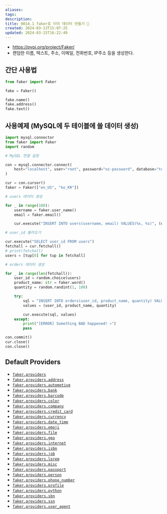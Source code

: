 ```yaml
---
aliases: 
tags: 
description:
title: 0014.1 faker로 더미 데이터 만들기 🐍
created: 2024-03-13T15:07:25
updated: 2024-03-15T16:22:49
---
```

- <https://pypi.org/project/Faker/>
- 랜덤한 이름, 텍스트, 주소, 이메일, 전화번호, IP주소 등을 생성한다.

## 간단 사용법

```python
from faker import Faker

fake = Faker()

fake.name()
fake.address()
fake.text()
```

## 사용예제 (MySQL에 두 테이블에 쓸 데이터 생성)

```python
import mysql.connector
from faker import Faker
import random

# MySQL 연결 설정

con = mysql.connector.connect(
    host="localhost", user="root", password="oz-password", database="testdb"
)

cur = con.cursor()
faker = Faker(["en_US", "ko_KR"])

# users 데이터 생성

for _ in range(100):
    username = faker.user_name()
    email = faker.email()

    cur.execute("INSERT INTO users(username, email) VALUES(%s, %s)", (username, email))

# user_id 불러오기

cur.execute("SELECT user_id FROM users")
fetchall = cur.fetchall()
# print(fetchall)
users = [tup[0] for tup in fetchall]

# orders 데이터 생성

for _ in range(len(fetchall)):
    user_id = random.choice(users)
    product_name: str = faker.word()
    quantity = random.randint(1, 100)

    try:
        sql = "INSERT INTO orders(user_id, product_name, quantity) VALUES (%s, %s, %s)"
        values = (user_id, product_name, quantity)

        cur.execute(sql, values)
    except:
        print("[ERROR] Something BAD happened! 💀")
        pass

con.commit()
cur.close()
con.close()
```

## Default Providers

- [`faker.providers`](https://faker.readthedocs.io/en/stable/providers/baseprovider.html)
- [`faker.providers.address`](https://faker.readthedocs.io/en/stable/providers/faker.providers.address.html)
- [`faker.providers.automotive`](https://faker.readthedocs.io/en/stable/providers/faker.providers.automotive.html)
- [`faker.providers.bank`](https://faker.readthedocs.io/en/stable/providers/faker.providers.bank.html)
- [`faker.providers.barcode`](https://faker.readthedocs.io/en/stable/providers/faker.providers.barcode.html)
- [`faker.providers.color`](https://faker.readthedocs.io/en/stable/providers/faker.providers.color.html)
- [`faker.providers.company`](https://faker.readthedocs.io/en/stable/providers/faker.providers.company.html)
- [`faker.providers.credit_card`](https://faker.readthedocs.io/en/stable/providers/faker.providers.credit_card.html)
- [`faker.providers.currency`](https://faker.readthedocs.io/en/stable/providers/faker.providers.currency.html)
- [`faker.providers.date_time`](https://faker.readthedocs.io/en/stable/providers/faker.providers.date_time.html)
- [`faker.providers.emoji`](https://faker.readthedocs.io/en/stable/providers/faker.providers.emoji.html)
- [`faker.providers.file`](https://faker.readthedocs.io/en/stable/providers/faker.providers.file.html)
- [`faker.providers.geo`](https://faker.readthedocs.io/en/stable/providers/faker.providers.geo.html)
- [`faker.providers.internet`](https://faker.readthedocs.io/en/stable/providers/faker.providers.internet.html)
- [`faker.providers.isbn`](https://faker.readthedocs.io/en/stable/providers/faker.providers.isbn.html)
- [`faker.providers.job`](https://faker.readthedocs.io/en/stable/providers/faker.providers.job.html)
- [`faker.providers.lorem`](https://faker.readthedocs.io/en/stable/providers/faker.providers.lorem.html)
- [`faker.providers.misc`](https://faker.readthedocs.io/en/stable/providers/faker.providers.misc.html)
- [`faker.providers.passport`](https://faker.readthedocs.io/en/stable/providers/faker.providers.passport.html)
- [`faker.providers.person`](https://faker.readthedocs.io/en/stable/providers/faker.providers.person.html)
- [`faker.providers.phone_number`](https://faker.readthedocs.io/en/stable/providers/faker.providers.phone_number.html)
- [`faker.providers.profile`](https://faker.readthedocs.io/en/stable/providers/faker.providers.profile.html)
- [`faker.providers.python`](https://faker.readthedocs.io/en/stable/providers/faker.providers.python.html)
- [`faker.providers.sbn`](https://faker.readthedocs.io/en/stable/providers/faker.providers.sbn.html)
- [`faker.providers.ssn`](https://faker.readthedocs.io/en/stable/providers/faker.providers.ssn.html)
- [`faker.providers.user_agent`](https://faker.readthedocs.io/en/stable/providers/faker.providers.user_agent.html)
